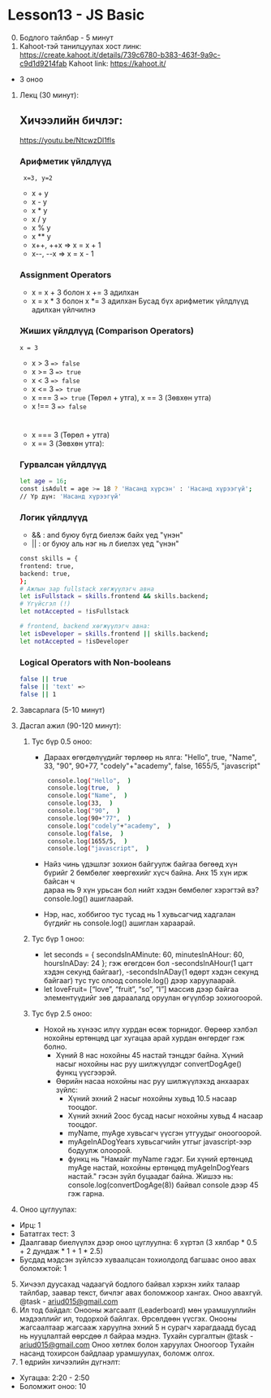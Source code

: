 # Lesson13 - JS Basic

0. Бодлого тайлбар - 5 минут
1. Kahoot-тэй танилцуулах хост линк: https://create.kahoot.it/details/739c6780-b383-463f-9a9c-c9d1d9214fab
   Kahoot link: https://kahoot.it/
- 3 оноо

1. Лекц (30 минут):
   ## Хичээлийн бичлэг:

   https://youtu.be/NtcwzDl1fls

   ### Арифметик үйлдлүүд

   ` x=3, y=2`

   - x + y
   - x - y
   - x \* y
   - x / y
   - x % y
   - x \*\* y
   - x++, ++x => x = x + 1
   - x--, --x => x = x - 1

   ### Assignment Operators

   - x = x + 3 болон x += 3 адилхан
   - x = x \* 3 болон x \*= 3 адилхан
   Бусад бүх арифметик үйлдлүүд адилхан үйлчилнэ

   ### Жиших үйлдлүүд (Comparison Operators)

   `x = 3`

   - x > 3 `=> false`
   - x >= 3 `=> true`
   - x < 3 `=> false`
   - x <= 3 `=> true`
   - x === 3 `=> true` (Төрөл + утга), x == 3 (Зөвхөн утга)
   - x !== 3 `=> false`

   #

   - x === 3 (Төрөл + утга)
   - x == 3 (Зөвхөн утга):

   ### Гурвалсан үйлдлүүд

   ```sh
   let age = 16;
   const isAdult = age >= 18 ? 'Насанд хүрсэн' : 'Насанд хүрээгүй';
   // Үр дүн: 'Насанд хүрээгүй'
   ```

   ### Логик үйлдлүүд

   - && : and буюу бүгд биелэж байх үед "үнэн" 
   - || : or буюу аль нэг нь л биелэх үед "үнэн"

   ```sh
   const skills = {
   frontend: true,
   backend: true,
   };
   # Ажлын зар fullstack хөгжүүлэгч авна
   let isFullstack = skills.frontend && skills.backend;
   # Үгүйсгэл (!)
   let notAccepted = !isFullstack

   # frontend, backend хөгжүүлэгч авна:
   let isDeveloper = skills.frontend || skills.backend;
   let notAccepted = !isDeveloper
   ```

   ### Logical Operators with Non-booleans

   ```sh
   false || true
   false || 'text' =>
   false || 1
   ```

2. Завсарлага (5-10 минут)

3. Дасгал ажил (90-120 минут):

   1. Тус бүр 0.5 оноо:

      - Дараах өгөгдөлүүдийг төрлөөр нь ялга:
        "Hello", true, "Name", 33, "90", 90+77, "codely"+"academy", false, 1655/5, "javascript"

        ```sh
         console.log("Hello",  )
         console.log(true,  )
         console.log("Name",  )
         console.log(33,  )
         console.log("90",  )
         console.log(90+"77",  )
         console.log("codely"+"academy",  )
         console.log(false,  )
         console.log(1655/5,  )
         console.log("javascript",  )

        ```

      - Найз чинь үдэшлэг зохион байгуулж байгаа бөгөөд хүн бүрийг 2 бөмбөлөг хөөргөхийг хүсч байна. Анх 15 хүн ирж байсан ч  
         дараа нь 9 хүн урьсан бол нийт хэдэн бөмбөлөг хэрэгтэй вэ? console.log() ашиглаарай.
      - Нэр, нас, хоббигоо тус тусад нь 1 хувьсагчид хадгалан бүгдийг нь console.log() ашиглан хараарай.

   2. Тус бүр 1 оноо:
      - let seconds = {
        secondsInAMinute: 60,
        minutesInAHour: 60,
        hoursInADay: 24 }; гэж өгөгдсөн бол
        -secondsInAHour(1 цагт хэдэн секунд байгааг),
        -secondsInADay(1 өдөрт хэдэн секунд байгааг) тус тус олоод console.log() дээр харуулаарай.
      - let loveFruit= [“love”, “fruit”, “so”, “I”] массив дээр байгаа элементүүдийг зөв дараалалд оруулан өгүүлбэр зохиогоорой.
   3. Тус бүр 2.5 оноо:
      - Нохой нь хүнээс илүү хурдан өсөж торнидог. Өөрөөр хэлбэл нохойны ертөнцөд цаг хугацаа арай хурдан өнгөрдөг гэж болно.
        - Хүний 8 нас нохойны 45 настай тэнцдэг байна. Хүний насыг нохойны нас руу шилжүүлдэг convertDogAge() функц үүсгээрэй.
        - Өөрийн насаа нохойны нас руу шилжүүлэхэд анхаарах зүйлс:
          - Хүний эхний 2 насыг нохойны хувьд 10.5 насаар тооцдог.
          - Хүний эхний 2оос бусад насыг нохойны хувьд 4 насаар тооцдог.
          - myName, myAge хувьсагч үүсгэн утгуудыг оноогоорой.
          - myAgeInADogYears хувьсагчийн утгыг javascript-ээр бодуулж олоорой.
          - функц нь "Намайг myName гэдэг. Би хүний ертөнцөд myAge настай, нохойны ертөнцөд myAgeInDogYears настай." гэсэн зүйл буцаадаг байна.
            Жишээ нь: console.log(convertDogAge(8)) байвал console дээр 45 гэж гарна.

4. Оноо цуглуулах:

- Ирц: 1
- Бататгах тест: 3
- Даалгавар биелүүлэх дээр оноо цуглуулна: 6 хүртэл (3 хялбар \* 0.5 + 2 дундаж \* 1 + 1 \* 2.5)
- Бусдад мэдсэн зүйлсээ хуваалцсан тохиолдолд багшаас оноо авах боломжтой: 1

5. Хичээл дуусахад чадаагүй бодлого байвал хэрхэн хийх талаар тайлбар, заавар текст, бичлэг авах боломжоор хангах. Оноо авахгүй. @task - ariud015@gmail.com
6. Ил тод байдал: Онооны жагсаалт (Leaderboard) мөн урамшууллийн мэдээллийг ил, тодорхой байлгах. Өрсөлдөөн үүсгэх. Онооны жагсаалтаар жагсааж харуулна эхний 5 н сурагч харагдаадд бусад нь нууцлалтай өөрсдөө л байраа мэднэ. Тухайн сургалтын @task - ariud015@gmail.com Оноо хөтлөх болон харуулах
   Оноогоор Тухайн насанд тохирсон байдлаар урамшуулах, боломж олгох.
7. 1 өдрийн хичээлийн дүгнэлт:

- Хугацаа: 2:20 - 2:50
- Боломжит оноо: 10
